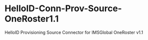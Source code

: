 # HelloID-Conn-Prov-Source-OneRoster1.1
HelloID Provisioning Source Connector for IMSGlobal OneRoster v1.1
